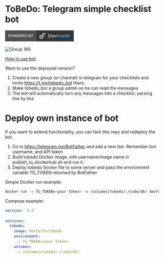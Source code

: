 # ToBeDo: Telegram simple checklist bot

<a href="https://devforth.io"><img src="https://raw.githubusercontent.com/devforth/OnLogs/e97944fffc24fec0ce2347b205c9bda3be8de5c5/.assets/df_powered_by.svg" style="height:36px"/></a>


![Group 169](https://github.com/devforth/tobedo/assets/1838656/8828eb64-6a5a-43c9-bc4d-29e0b754ab34)

[How to use bot](https://devforth.io/blog/tobedo-simple-telegram-checklist-todo-bot/).

Want to use the deployed version?

1) Create a new group (or channel) in telegram for your checklists and invite https://t.me/tobedo_bot there.
2) Make tobedo_bot a group admin so he can read the messages
3) The bot will automatically turn any messages into a checklist, parsing line by line

# Deploy own instance of bot

If you want to extend functionality, you can fork this repo and redeploy the bot.

1) Go to https://telegram.me/BotFather and add a new bot. Remember bot username, and API token
2) Build tobedo Docker image, edit username/image name in publish_to_dockerhub.sh and run it.
3) Deploy tobedo docker file to some server and pass the environment variable TG_TOKEN returned by BotFather.


Simple Docker run example:

```sh
docker run -e TG_TOKEN=<your token> -v /volumes/tobedo/:/code/db/ devforth/tobedo
```

Compose example:

```yaml
version: '3.3' 

services:
  tobedo:
    image: devforth/tobedo
    environemnt:
      - TG_TOKEN=<your token>
    volumes:
      - /volumes/tobedo/:/code/db/
```
